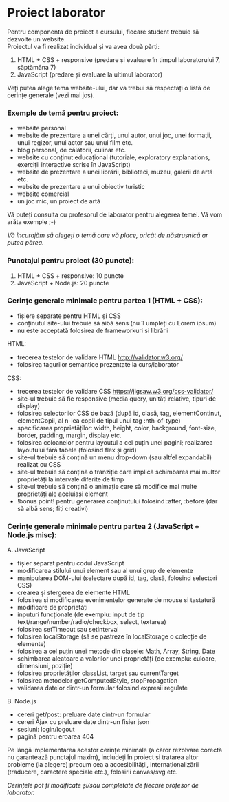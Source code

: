# Proiect laborator
 
Pentru componenta de proiect a cursului, fiecare student trebuie să dezvolte un website.  
Proiectul va fi realizat individual și va avea două părți:  
1. HTML + CSS + responsive (predare și evaluare în timpul laboratorului 7, săptămâna 7)  
2. JavaScript (predare și evaluare la ultimul laborator)

Veți putea alege tema website-ului, dar va trebui să respectați o listă de cerințe generale (vezi mai jos).

### Exemple de temă pentru proiect:
- website personal 
- website de prezentare a unei cărți, unui autor, unui joc, unei formații, unui regizor, unui actor sau unui film etc.  
- blog personal, de călătorii, culinar etc.  
- website cu conținut educațional (tutoriale, exploratory explanations, exerciții interactive scrise în JavaScript)
- website de prezentare a unei librării, biblioteci, muzeu, galerii de artă etc.   
- website de prezentare a unui obiectiv turistic  
- website comercial 
- un joc mic, un proiect de artă 

Vă puteți consulta cu profesorul de laborator pentru alegerea temei. Vă vom arăta exemple ;-) 

*Vă încurajăm să alegeți o temă care vă place, oricât de năstrușnică ar putea părea.*

### Punctajul pentru proiect (30 puncte):

1. HTML + CSS + responsive:  10 puncte  
2. JavaScript + Node.js: 20 puncte

### Cerințe generale minimale pentru partea 1 (HTML + CSS):

- fișiere separate pentru HTML și CSS
- conținutul site-ului trebuie să aibă sens (nu îl umpleți cu Lorem ipsum)
- nu este acceptată folosirea de frameworkuri și librării

HTML:
- trecerea testelor de validare HTML http://validator.w3.org/
- folosirea tagurilor semantice prezentate la curs/laborator

CSS:
- trecerea testelor de validare CSS https://jigsaw.w3.org/css-validator/
- site-ul trebuie să fie responsive (media query, unități relative, tipuri de display)
- folosirea selectorilor CSS de bază (după id, clasă, tag, elementContinut, elementCopil, al n-lea copil de tipul unui tag :nth-of-type)
- specificarea proprietăților: width, height, color, background, font-size, border, padding, margin, display etc.
- folosirea coloanelor pentru layoutul a cel puțin unei pagini; realizarea layoutului fără tabele (folosind flex și grid)
- site-ul trebuie să conțină un menu drop-down (sau altfel expandabil) realizat cu CSS
- site-ul trebuie să conțină o tranziție care implică schimbarea mai multor proprietăți la intervale diferite de timp
- site-ul trebuie să conțină o animație care să modifice mai multe proprietăți ale aceluiași element
- !bonus point! pentru generarea conținutului folosind :after, :before (dar să aibă sens; fiți creativi)  

### Cerințe generale minimale pentru partea 2 (JavaScript + Node.js misc):
A. JavaScript
- fișier separat pentru codul JavaScript
- modificarea stilului unui element sau al unui grup de elemente
- manipularea DOM-ului (selectare după id, tag, clasă, folosind selectori CSS)
- crearea și stergerea de elemente HTML
- folosirea și modificarea evenimentelor generate de mouse si tastatură
- modificare de proprietăți
- inputuri funcționale (de exemplu: input de tip text/range/number/radio/checkbox, select, textarea)
- folosirea setTimeout sau setInterval
- folosirea localStorage (să se pastreze în localStorage o colecție de elemente)
- folosirea a cel puțin unei metode din clasele: Math, Array, String, Date
- schimbarea aleatoare a valorilor unei proprietăți (de exemplu: culoare, dimensiuni, poziție)
- folosirea proprietăților classList, target sau currentTarget
- folosirea metodelor getComputedStyle, stopPropagation
- validarea datelor dintr-un formular folosind expresii regulate

B. Node.js
- cereri get/post: preluare date dintr-un formular
- cereri Ajax cu preluare date dintr-un fișier json
- sesiuni: login/logout
- pagină pentru eroarea 404

Pe lângă implementarea acestor cerințe minimale (a căror rezolvare corectă nu garantează punctajul maxim), includeți în proiect și tratarea altor probleme (la alegere) precum cea a accesibilității, internaționalizării (traducere, caractere speciale etc.), folosirii canvas/svg etc.  

*Cerințele pot fi modificate și/sau completate de fiecare profesor de laborator.*
